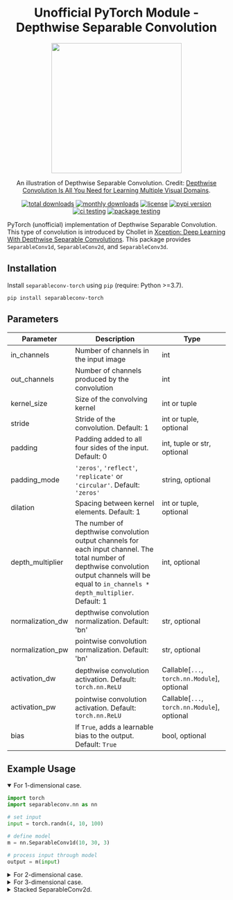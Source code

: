 <h1 align="center">
  Unofficial PyTorch Module - Depthwise Separable Convolution
</h1>


<div align="center">
<img src="https://production-media.paperswithcode.com/methods/Screen_Shot_2020-05-31_at_10.30.20_PM.png" width="300">

An illustration of Depthwise Separable Convolution. Credit: [Depthwise Convolution Is All You Need for Learning Multiple Visual Domains](https://paperswithcode.com/paper/depthwise-convolution-is-all-you-need-for).
</div>


<div align="center">
  <a href="https://pepy.tech/project/separableconv-torch"><img src="https://pepy.tech/badge/separableconv-torch" alt="total downloads"></a>
  <a href="https://pepy.tech/project/separableconv-torch"><img src="https://pepy.tech/badge/separableconv-torch/month" alt="monthly downloads"></a>
  <a href="https://github.com/reshalfahsi/separableconv-torch/blob/master/LICENSE"><img src="https://img.shields.io/badge/License-MIT-yellow.svg" alt="license"></a>
  <a href="https://badge.fury.io/py/separableconv-torch"><img src="https://badge.fury.io/py/separableconv-torch.svg" alt="pypi version"></a>
  <a href="https://github.com/reshalfahsi/separableconv-torch/actions/workflows/ci.yml"><img src="https://github.com/reshalfahsi/separableconv-torch/actions/workflows/ci.yml/badge.svg" alt="ci testing"></a>
  <a href="https://github.com/reshalfahsi/separableconv-torch/actions/workflows/package.yml"><img src="https://github.com/reshalfahsi/separableconv-torch/actions/workflows/package.yml/badge.svg" alt="package testing"></a>
</div>

PyTorch (unofficial) implementation of Depthwise Separable Convolution. This type of convolution is introduced by Chollet in [Xception: Deep Learning With Depthwise Separable Convolutions](https://arxiv.org/abs/1610.02357). This package provides ``SeparableConv1d``, ``SeparableConv2d``, and ``SeparableConv3d``. 


## Installation

Install `separableconv-torch` using `pip` (require: Python >=3.7).

```console
pip install separableconv-torch
```


## Parameters

| Parameter | Description | Type |
| ------------- | ------------- | ------------- |
| in_channels | Number of channels in the input image | int |
| out_channels | Number of channels produced by the convolution | int |
| kernel_size | Size of the convolving kernel | int or tuple |
| stride | Stride of the convolution. Default: 1 | int or tuple, optional |
| padding | Padding added to all four sides of the input. Default: 0 | int, tuple or str, optional |
| padding_mode | ``'zeros'``, ``'reflect'``, ``'replicate'`` or ``'circular'``. Default: ``'zeros'`` | string, optional|
| dilation | Spacing between kernel elements. Default: 1 | int or tuple, optional |
| depth_multiplier | The number of depthwise convolution output channels for each input channel. The total number of depthwise convolution output channels will be equal to `in_channels * depth_multiplier`. Default: 1| int, optional |
| normalization_dw | depthwise convolution normalization. Default: 'bn' | str, optional |
| normalization_pw | pointwise convolution normalization. Default: 'bn' | str, optional |
| activation_dw | depthwise convolution activation. Default: ``torch.nn.ReLU`` | Callable[`...`, `torch.nn.Module`], optional |
| activation_pw | pointwise convolution activation. Default: ``torch.nn.ReLU`` | Callable[`...`, `torch.nn.Module`], optional |
| bias | If ``True``, adds a learnable bias to the output. Default: ``True`` | bool, optional |


## Example Usage

<details open>
<summary>For 1-dimensional case.</summary>


```python
import torch
import separableconv.nn as nn

# set input
input = torch.randn(4, 10, 100)

# define model
m = nn.SeparableConv1d(10, 30, 3)

# process input through model
output = m(input)
```
</details>


<details closed>
<summary>For 2-dimensional case.</summary>


```python
import torch
import separableconv.nn as nn

# set input
input = torch.randn(4, 10, 100, 100)

# define model
m = nn.SeparableConv2d(10, 30, 3)

# process input through model
output = m(input)
```
</details>



<details closed>
<summary>For 3-dimensional case.</summary>


```python
import torch
import separableconv.nn as nn

# set input
input = torch.randn(4, 10, 100, 100, 100)

# define model
m = nn.SeparableConv3d(10, 30, 3)

# process input through model
output = m(input)
```
</details>


<details closed>
<summary>Stacked SeparableConv2d.</summary>


```python
import torch
import separableconv.nn as nn

# set input
input = torch.randn(4, 3, 100, 100)

# define model
m = nn.Sequential(
        nn.SeparableConv2d(3, 32, 3),
        nn.SeparableConv2d(32, 64, 3),
        nn.SeparableConv2d(64, 96, 3))

# process input through model
output = m(input)
```
</details>

